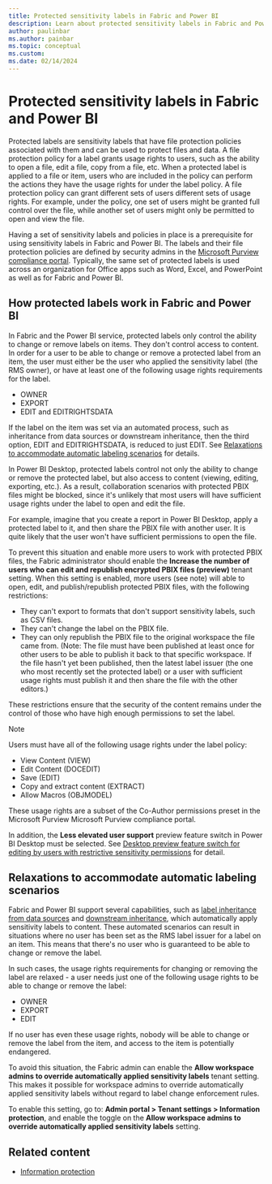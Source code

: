 ```yaml
---
title: Protected sensitivity labels in Fabric and Power BI
description: Learn about protected sensitivity labels in Fabric and Power BI and how they control what you can do with files.
author: paulinbar
ms.author: painbar
ms.topic: conceptual
ms.custom:
ms.date: 02/14/2024
---
```

# Protected sensitivity labels in Fabric and Power BI

Protected labels are sensitivity labels that have file protection policies associated with them and can be used to protect files and data. A file protection policy for a label grants usage rights to users, such as the ability to open a file, edit a file, copy from a file, etc. When a protected label is applied to a file or item, users who are included in the policy can perform the actions they have the usage rights for under the label policy. A file protection policy can grant different sets of users different sets of usage rights. For example, under the policy, one set of users might be granted full control over the file, while another set of users might only be permitted to open and view the file.

Having a set of sensitivity labels and policies in place is a prerequisite for using sensitivity labels in Fabric and Power BI. The labels and their file protection policies are defined by security admins in the [Microsoft Purview compliance portal](https://go.microsoft.com/fwlink/p/?linkid=2077149). Typically, the same set of protected labels is used across an organization for Office apps such as Word, Excel, and PowerPoint as well as for Fabric and Power BI.

## How protected labels work in Fabric and Power BI

In Fabric and the Power BI service, protected labels only control the ability to change or remove labels on items. They don't control access to content. In order for a user to be able to change or remove a protected label from an item, the user must either be the user who applied the sensitivity label (the RMS owner), or have at least one of the following usage rights requirements for the label.

* OWNER
* EXPORT
* EDIT and EDITRIGHTSDATA

If the label on the item was set via an automated process, such as inheritance from data sources or downstream inheritance, then the third option, EDIT and EDITRIGHTSDATA, is reduced to just EDIT. See [Relaxations to accommodate automatic labeling scenarios](#relaxations-to-accommodate-automatic-labeling-scenarios) for details.

In Power BI Desktop, protected labels control not only the ability to change or remove the protected label, but also access to content (viewing, editing, exporting, etc.). As a result, collaboration scenarios with protected PBIX files might be blocked, since it's unlikely that most users will have sufficient usage rights under the label to open and edit the file. 

For example, imagine that you create a report in Power BI Desktop, apply a protected label to it, and then share the PBIX file with another user. It is quite likely that the user won't have sufficient permissions to open the file.

To prevent this situation and enable more users to work with protected PBIX files, the Fabric administrator should enable the **Increase the number of users who can edit and republish encrypted PBIX files (preview)** tenant setting. When this setting is enabled, more users (see note) will able to open, edit, and publish/republish protected PBIX files, with the following restrictions:

* They can't export to formats that don't support sensitivity labels, such as CSV files.
* They can't change the label on the PBIX file.
* They can only republish the PBIX file to the original workspace the file came from. (Note: The file must have been published at least once for other users to be able to publish it back to that specific workspace. If the file hasn't yet been published, then the latest label issuer (the one who most recently set the protected label) or a user with sufficient usage rights must publish it and then share the file with the other editors.)

These restrictions ensure that the security of the content remains under the control of those who have high enough permissions to set the label.

> [!NOTE]
> Users must have all of the following usage rights under the label policy:
>
> * View Content (VIEW)
> * Edit Content (DOCEDIT)
> * Save (EDIT)
> * Copy and extract content (EXTRACT)
> * Allow Macros (OBJMODEL)

These usage rights are a subset of the Co-Author permissions preset in the Microsoft Purview Microsoft Purview compliance portal.

In addition, the **Less elevated user support** preview feature switch in Power BI Desktop must be selected. See [Desktop preview feature switch for editing by users with restrictive sensitivity permissions](../admin/service-admin-portal-information-protection.md#desktop-preview-feature-switch-for-editing-by-users-with-restrictive-sensitivity-permissions) for detail.

## Relaxations to accommodate automatic labeling scenarios

Fabric and Power BI support several capabilities, such as [label inheritance from data sources](service-security-sensitivity-label-inheritance-from-data-sources.md) and [downstream inheritance](service-security-sensitivity-label-downstream-inheritance.md), which automatically apply sensitivity labels to content. These automated scenarios can result in situations where no user has been set as the RMS label issuer for a label on an item. This means that there's no user who is guaranteed to be able to change or remove the label.

In such cases, the usage rights requirements for changing or removing the label are relaxed - a user needs just one of the following usage rights to be able to change or remove the label:

* OWNER
* EXPORT
* EDIT 

If no user has even these usage rights, nobody will be able to change or remove the label from the item, and access to the item is potentially endangered.

To avoid this situation, the Fabric admin can enable the **Allow workspace admins to override automatically applied sensitivity labels** tenant setting. This makes it possible for workspace admins to override automatically applied sensitivity labels without regard to label change enforcement rules.

To enable this setting, go to: **Admin portal > Tenant settings > Information protection**, and enable the toggle on the **Allow workspace admins to override automatically applied sensitivity labels** setting.

## Related content

* [Information protection](information-protection.md)
